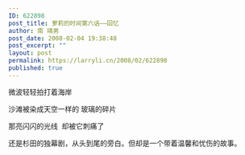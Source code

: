 ```yaml
---
ID: 622898
post_title: 萝莉的时间第六话——回忆
author: 南 靖男
post_date: 2008-02-04 19:38:48
post_excerpt: ""
layout: post
permalink: https://larryli.cn/2008/02/622898
published: true
---
```

微波轻轻拍打着海岸

沙滩被染成天空一样的 玻璃的碎片

那亮闪闪的光线  却被它刺痛了

还是杉田的独幕剧，从头到尾的旁白。但却是一个带着温馨和忧伤的故事。